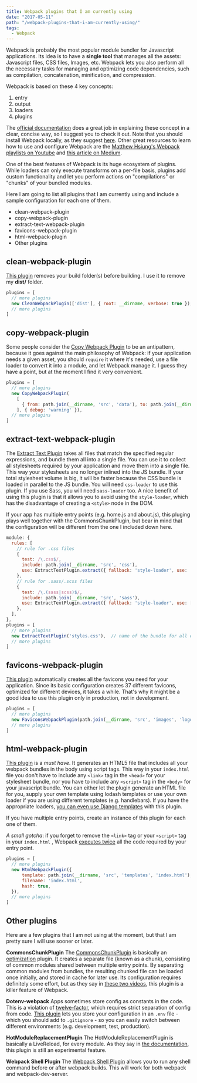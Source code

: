 ```yaml
---
title: Webpack plugins that I am currently using
date: "2017-05-11"
path: "/webpack-plugins-that-i-am-currently-using/"
tags:
  - Webpack
---
```


Webpack is probably the most popular module bundler for Javascript applications. Its idea is to have a **single tool** that manages all the assets: Javascript files, CSS files, Images, etc. Webpack lets you also perform all the necessary tasks for managing and optimizing code dependencies, such as compilation, concatenation, minification, and compression.

Webpack is based on these 4 key concepts:

1. entry
2. output
3. loaders
4. plugins

The [official documentation](https://webpack.js.org/concepts/) does a great job in explaining these concept in a clear, concise way, so I suggest you to check it out. Note that you should install Webpack locally, as they suggest [here](https://webpack.js.org/guides/installation/#global-installation). Other great resources to learn how to use and configure Webpack are the [Matthew Hsiung's Webpack playlists on Youtube](https://www.youtube.com/channel/UCblk3IlXm_ZXkR5OYLuYWaQ/playlists) and [this article on Medium](https://medium.com/@rajaraodv/webpack-the-confusing-parts-58712f8fcad9).

One of the best features of Webpack is its huge ecosystem of plugins. While loaders can only execute transforms on a per-file basis, plugins add custom functionality and let you perform actions on "compilations" or "chunks" of your bundled modules.

Here I am going to list all plugins that I am currently using and include a sample configuration for each one of them.

* clean-webpack-plugin
* copy-webpack-plugin
* extract-text-webpack-plugin
* favicons-webpack-plugin
* html-webpack-plugin
* Other plugins


## clean-webpack-plugin
[This plugin](https://github.com/johnagan/clean-webpack-plugin) removes your build folder(s) before building. I use it to remove my **dist/** folder.

```javascript
plugins = [
  // more plugins
  new CleanWebpackPlugin(['dist'], { root: __dirname, verbose: true }),
  // more plugins
]
```


## copy-webpack-plugin
Some people consider the [Copy Webpack Plugin](https://github.com/kevlened/copy-webpack-plugin) to be an antipattern, because it goes against the main philosophy of Webpack: if your application needs a given asset, you should `require` it where it's needed, use a file loader to convert it into a module, and let Webpack manage it. I guess they have a point, but at the moment I find it very convenient.

```javascript
plugins = [
  // more plugins
  new CopyWebpackPlugin(
    [
      { from: path.join(__dirname, 'src', 'data'), to: path.join(__dirname, 'dist', 'data') },
    ], { debug: 'warning' }),
  // more plugins
]
```


## extract-text-webpack-plugin
The [Extract Text Plugin](https://github.com/webpack-contrib/extract-text-webpack-plugin) takes all files that match the specified regular expressions, and bundle them all into a single file. You can use it to collect all stylesheets required by your application and move them into a single file. This way your stylesheets are no longer inlined into the JS bundle. If your total stylesheet volume is big, it will be faster because the CSS bundle is loaded in parallel to the JS bundle. You will need `css-loader` to use this plugin. If you use Sass, you will need `sass-loader` too. A nice benefit of using this plugin is that it allows you to avoid using the `style-loader`, which has the disadvantage of creating a `<style>` node in the DOM.

If your app has multiple entry points (e.g. home.js and about.js), this pluging plays well together with the CommonsChunkPlugin, but bear in mind that the configuration will be different from the one I included down here.

```javascript
module: {
  rules: [
    // rule for .css files
    {
      test: /\.css$/,
      include: path.join(__dirname, 'src', 'css'),
      use: ExtractTextPlugin.extract({ fallback: 'style-loader', use: 'css-loader' }),
    },
    // rule for .sass/.scss files
    {
      test: /\.(sass|scss)$/,
      include: path.join(__dirname, 'src', 'sass'),
      use: ExtractTextPlugin.extract({ fallback: 'style-loader', use: ['css-loader', 'sass-loader'] }),
    },
  ],
},
plugins = [
  // more plugins
  new ExtractTextPlugin('styles.css'),  // name of the bundle for all extracted files
  // more plugins
]
```


## favicons-webpack-plugin
[This plugin](https://github.com/jantimon/favicons-webpack-plugin) automatically creates all the favicons you need for your application. Since its basic configuration creates 37 different favicons, optimized for different devices, it takes a while. That's why it might be a good idea to use this plugin only in production, not in development.

```javascript
plugins = [
  // more plugins
  new FaviconsWebpackPlugin(path.join(__dirname, 'src', 'images', 'logo.png')),
  // more plugins
]
```


## html-webpack-plugin
[This plugin](https://github.com/jantimon/html-webpack-plugin) is a *must have*. It generates an HTML5 file that includes all your webpack bundles in the body using script tags. This way in your `index.html` file you don't have to include any `<link>` tag in the `<head>` for your stylesheet bundle, nor you have to include any `<script>` tag in the `<body>` for your javascript bundle.
You can either let the plugin generate an HTML file for you, supply your own template using lodash templates or use your own loader if you are using different templates (e.g. handlebars). If you have the appropriate loaders, [you can even use Django templates](http://stackoverflow.com/questions/42861651/can-i-use-html-webpack-plugin-with-a-django-base-template) with this plugin.

If you have multiple entry points, create an instance of this plugin for each one of them.

*A small gotcha*: if you forget to remove the `<link>` tag or your `<script>` tag in your `index.html` , Webpack [executes twice](http://stackoverflow.com/questions/37081559/all-my-code-runs-twice-when-compiled-by-webpack) all the code required by your entry point.

```javascript
plugins = [
  // more plugins
  new HtmlWebpackPlugin({
      template: path.join(__dirname, 'src', 'templates', 'index.html'),
      filename: 'index.html',
      hash: true,
  }),
  // more plugins
]
```


## Other plugins

Here are a few plugins that I am not using at the moment, but that I am pretty sure I will use sooner or later.


**CommonsChunkPlugin**
The [CommonsChunkPlugin](https://webpack.js.org/plugins/commons-chunk-plugin/) is basically an [optimization](https://github.com/webpack/docs/wiki/optimization) plugin. It creates a separate file (known as a chunk), consisting of common modules shared between multiple entry points. By separating common modules from bundles, the resulting chunked file can be loaded once initially, and stored in cache for later use. Its configuration requires definitely some effort, but as they say in [these two videos](https://www.youtube.com/watch?v=-xzWMKuiS2o&list=PLnUE-7Cz5mHERezkTJfh0iU0LESkHmSxA), this plugin is a killer feature of Webpack.


**Dotenv-webpack**
Apps sometimes store config as constants in the code. This is a violation of [twelve-factor](https://12factor.net/config), which requires strict separation of config from code. [This plugin](https://github.com/mrsteele/dotenv-webpack) lets you store your configuration in an `.env` file - which you should add to `.gitignore` - so you can easily switch between different environments (e.g. development, test, production).


**HotModuleReplacementPlugin**
The HotModuleReplacementPlugin is basically a LiveReload, for every module. As they say in [the documentation](https://github.com/webpack/docs/wiki/hot-module-replacement-with-webpack), this plugin is still an experimental feature.


**Webpack Shell Plugin**
The [Webpack Shell Plugin](https://github.com/1337programming/webpack-shell-plugin) allows you to run any shell command before or after webpack builds. This will work for both webpack and webpack-dev-server.
